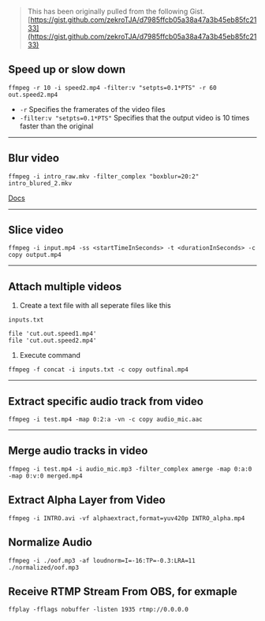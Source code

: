 > This has been originally pulled from the following Gist. [https://gist.github.com/zekroTJA/d7985ffcb05a38a47a3b45eb85fc2133](https://gist.github.com/zekroTJA/d7985ffcb05a38a47a3b45eb85fc2133)

## Speed up or slow down

```
ffmpeg -r 10 -i speed2.mp4 -filter:v "setpts=0.1*PTS" -r 60 out.speed2.mp4
```

- `-r` Specifies the framerates of the video files
- `-filter:v "setpts=0.1*PTS"` Specifies that the output video is 10 times faster than the original

---

## Blur video

```
ffmpeg -i intro_raw.mkv -filter_complex "boxblur=20:2" intro_blured_2.mkv
```

[Docs](https://ffmpeg.org/ffmpeg-filters.html#boxblur)

---

## Slice video

```
ffmpeg -i input.mp4 -ss <startTimeInSeconds> -t <durationInSeconds> -c copy output.mp4
```

---

## Attach multiple videos

1. Create a text file with all seperate files like this

`inputs.txt`

```
file 'cut.out.speed1.mp4'
file 'cut.out.speed2.mp4'
```

1. Execute command

```
ffmpeg -f concat -i inputs.txt -c copy outfinal.mp4
```

---

## Extract specific audio track from video

```
ffmpeg -i test.mp4 -map 0:2:a -vn -c copy audio_mic.aac
```

---

## Merge audio tracks in video

```
ffmpeg -i test.mp4 -i audio_mic.mp3 -filter_complex amerge -map 0:a:0 -map 0:v:0 merged.mp4
```

## Extract Alpha Layer from Video

```
ffmpeg -i INTRO.avi -vf alphaextract,format=yuv420p INTRO_alpha.mp4
```

## Normalize Audio

```
ffmpeg -i ./oof.mp3 -af loudnorm=I=-16:TP=-0.3:LRA=11 ./normalized/oof.mp3
```

## Receive RTMP Stream From OBS, for exmaple

```
ffplay -fflags nobuffer -listen 1935 rtmp://0.0.0.0
```